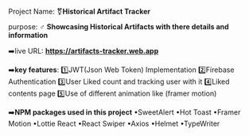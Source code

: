 Project Name: 
⚧️**Historical Artifact Tracker**

purpose:
♂️ **Showcasing Historical Artifacts with there details and information**

➡️live URL: 
**https://artifacts-tracker.web.app**

➡️**key features**:
 1️⃣JWT(Json Web Token) Implementation 
 2️⃣Firebase Authentication
 3️⃣User Liked count and tracking user with it
 4️⃣Liked contents page
 5️⃣Use of different animation like (framer motion)

➡️**NPM packages used in this project**
    •SweetAlert
    •Hot Toast
    •Framer Motion
    •Lottie React 
    •React Swiper
    •Axios
    •Helmet
    •TypeWriter